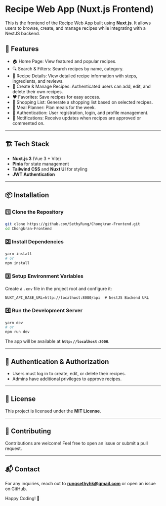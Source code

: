 # Recipe Web App (Nuxt.js Frontend)

This is the frontend of the Recipe Web App built using **Nuxt.js**. It allows users to browse, create, and manage recipes while integrating with a NestJS backend.

## 🚀 Features

- 🏠 Home Page: View featured and popular recipes.
- 🔍 Search & Filters: Search recipes by name, category.
- 📜 Recipe Details: View detailed recipe information with steps, ingredients, and reviews.
- 📝 Create & Manage Recipes: Authenticated users can add, edit, and delete their own recipes.
- ❤️ Favorites: Save recipes for easy access.
- 🛒 Shopping List: Generate a shopping list based on selected recipes.
- 📅 Meal Planner: Plan meals for the week.
- 🔑 Authentication: User registration, login, and profile management.
- 📢 Notifications: Receive updates when recipes are approved or commented on.

---

## 🏗️ Tech Stack

- **Nuxt.js 3** (Vue 3 + Vite)
- **Pinia** for state management
- **Tailwind CSS** and **Nuxt UI** for styling
- **JWT Authentication**

---

## 📦 Installation

### 1️⃣ Clone the Repository

```sh
git clone https://github.com/SethyRung/Chongkran-Frontend.git
cd Chongkran-Frontend
```

### 2️⃣ Install Dependencies

```sh
yarn install
# or
npm install
```

### 3️⃣ Setup Environment Variables

Create a `.env` file in the project root and configure it:

```env
NUXT_API_BASE_URL=http://localhost:8080/api  # NestJS Backend URL
```

### 4️⃣ Run the Development Server

```sh
yarn dev
# or
npm run dev
```

The app will be available at **`http://localhost:3000`**.

---

## 🔐 Authentication & Authorization

- Users must log in to create, edit, or delete their recipes.
- Admins have additional privileges to approve recipes.

---

## 📜 License

This project is licensed under the **MIT License**.

---

## 🎉 Contributing

Contributions are welcome! Feel free to open an issue or submit a pull request.

---

## 📬 Contact

For any inquiries, reach out to **rungsethyhk@gmail.com** or open an issue on GitHub.

Happy Coding! 🚀
